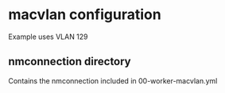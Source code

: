 # macvlan configuration

Example uses VLAN 129

## nmconnection directory

Contains the nmconnection included in 00-worker-macvlan.yml

